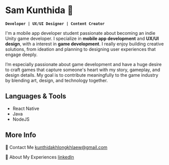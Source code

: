 # Sam Kunthida 👾
**`Developer | UX/UI Designer | Content Creator`**

I'm a mobile app developer student passionate about becoming an indie Unity game developer. I specialize in **mobile app development** and **UX/UI design**, with a interest in **game development**. I really enjoy building creative solutions, from ideation and planning to designing user experiences that engage deeply.

I’m especially passionate about game development and have a huge desire to craft games that capture someone's heart with my story, gameplay, and design details. My goal is to contribute meaningfully to the game industry by blending art, design, and technology together.

## Languages & Tools
+ React Native
+ Java
+ NodeJS

## More Info
<p align="left">
📮 Contact Me
<a href="mailto:kunthidakhlongkhlaew@gmail.com" target="_blank">kunthidakhlongkhlaew@gmail.com</a>

💼 About My Experiences
<a href="https://www.linkedin.com/in/kunthida-khlongkhlaew-5b6706324/" target="_blank">linkedIn</a>

<!--
+ ReactJS
+ HTML, CSS, JS
+ C# Unity

📃 My Resume
<a href="..." rel="nofollow" target="_blank">Click Here</a>

-->
